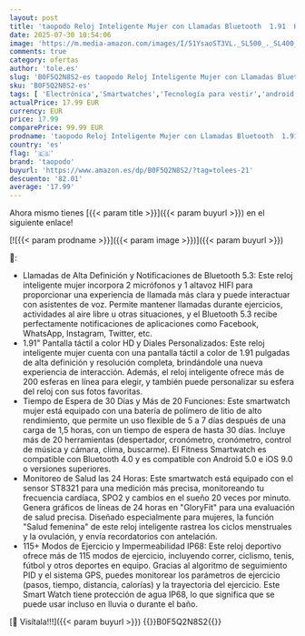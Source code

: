 ```yaml
---
layout: post
title: 'taopodo Reloj Inteligente Mujer con Llamadas Bluetooth  1.91  HD Smartwatch Mujer con Pulsómetro/SpO2/Monitor de Sueño  115+ Modos Reloj Deportivo  IP68 Impermeable para Android iOS  Oro Rosa '
date: 2025-07-30 10:54:06
image: 'https://m.media-amazon.com/images/I/51YsaoST3VL._SL500_._SL400_.jpg'
comments: true
category: ofertas
author: 'tole.es'
slug: 'B0F5Q2N8S2-es taopodo Reloj Inteligente Mujer con Llamadas Bluetooth...'
sku: 'B0F5Q2N8S2-es'
tags: [ 'Electrónica','Smartwatches','Tecnología para vestir','android','taopodo','🇪🇸', ]
actualPrice: 17.99 EUR
currency: EUR
price: 17.99
comparePrice: 99.99 EUR
prodname: 'taopodo Reloj Inteligente Mujer con Llamadas Bluetooth  1.91  HD Smartwatch Mujer con Pulsómetro/SpO2/Monitor de Sueño  115+ Modos Reloj Deportivo  IP68 Impermeable para Android iOS  Oro Rosa '
country: 'es'
flag: '🇪🇸'
brand: 'taopodo'
buyurl: 'https://www.amazon.es/dp/B0F5Q2N8S2/?tag=tolees-21'
descuento: '82.01'
average: '17.99'
---
```


Ahora mismo tienes [{{< param title >}}]({{< param buyurl >}}) en el siguiente enlace!

[![{{< param prodname >}}]({{< param image >}})]({{< param buyurl >}})

🔎:

- Llamadas de Alta Definición y Notificaciones de Bluetooth 5.3: Este reloj inteligente mujer incorpora 2 micrófonos y 1 altavoz HIFI para proporcionar una experiencia de llamada más clara y puede interactuar con asistentes de voz. Permite mantener llamadas durante ejercicios, actividades al aire libre u otras situaciones, y el Bluetooth 5.3 recibe perfectamente notificaciones de aplicaciones como Facebook, WhatsApp, Instagram, Twitter, etc.
- 1.91" Pantalla táctil a color HD y Diales Personalizados: Este reloj inteligente mujer cuenta con una pantalla táctil a color de 1.91 pulgadas de alta definición y resolución completa, brindándole una nueva experiencia de interacción. Además, el reloj inteligente ofrece más de 200 esferas en línea para elegir, y también puede personalizar su esfera del reloj con sus fotos favoritas.
- Tiempo de Espera de 30 Días y Más de 20 Funciones: Este smartwatch mujer está equipado con una batería de polímero de litio de alto rendimiento, que permite un uso flexible de 5 a 7 días después de una carga de 1,5 horas, con un tiempo de espera de hasta 30 días. Incluye más de 20 herramientas (despertador, cronómetro, cronómetro, control de música y cámara, clima, buscarme). El Fitness Smartwatch es compatible con Bluetooth 4.0 y es compatible con Android 5.0 e iOS 9.0 o versiones superiores.
- Monitoreo de Salud las 24 Horas: Este smartwatch está equipado con el sensor ST8321 para una medición más precisa, monitoreando tu frecuencia cardíaca, SPO2 y cambios en el sueño 20 veces por minuto. Genera gráficos de líneas de 24 horas en "GloryFit" para una evaluación de salud precisa. Diseñado especialmente para mujeres, la función "Salud femenina" de este reloj inteligente rastrea los ciclos menstruales y la ovulación, y envía recordatorios con antelación.
- 115+ Modos de Ejercicio y Impermeabilidad IP68: Este reloj deportivo ofrece más de 115 modos de ejercicio, incluyendo correr, ciclismo, tenis, fútbol y otros deportes en equipo. Gracias al algoritmo de seguimiento PID y el sistema GPS, puedes monitorear los parámetros de ejercicio (pasos, tiempo, distancia, calorías) y la trayectoria del ejercicio. Este Smart Watch tiene protección de agua IP68, lo que significa que se puede usar incluso en lluvia o durante el baño.

[🛒 Visítala!!!]({{< param buyurl >}})
{{<world>}}B0F5Q2N8S2{{</world>}}
